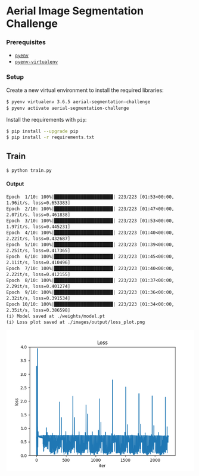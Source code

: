 # Aerial Image Segmentation Challenge

### Prerequisites

- [`pyenv`](https://github.com/pyenv/pyenv)
- [`pyenv-virtualenv`](https://github.com/pyenv/pyenv-virtualenv)

### Setup

Create a new virtual environment to install the required libraries:
```bash
$ pyenv virtualenv 3.6.5 aerial-segmentation-challenge
$ pyenv activate aerial-segmentation-challenge
```

Install the requirements with `pip`:
```bash
$ pip install --upgrade pip
$ pip install -r requirements.txt
```

## Train

```
$ python train.py
```

#### Output

```
Epoch  1/10: 100%|██████████████████████| 223/223 [01:53<00:00,  1.96it/s, loss=0.653383]
Epoch  2/10: 100%|██████████████████████| 223/223 [01:47<00:00,  2.07it/s, loss=0.461838]
Epoch  3/10: 100%|██████████████████████| 223/223 [01:53<00:00,  1.97it/s, loss=0.445231]
Epoch  4/10: 100%|██████████████████████| 223/223 [01:40<00:00,  2.22it/s, loss=0.432687]
Epoch  5/10: 100%|██████████████████████| 223/223 [01:39<00:00,  2.25it/s, loss=0.417365]
Epoch  6/10: 100%|██████████████████████| 223/223 [01:45<00:00,  2.11it/s, loss=0.410496]
Epoch  7/10: 100%|██████████████████████| 223/223 [01:40<00:00,  2.22it/s, loss=0.412155]
Epoch  8/10: 100%|██████████████████████| 223/223 [01:37<00:00,  2.29it/s, loss=0.401274]
Epoch  9/10: 100%|██████████████████████| 223/223 [01:36<00:00,  2.32it/s, loss=0.391534]
Epoch 10/10: 100%|██████████████████████| 223/223 [01:34<00:00,  2.35it/s, loss=0.386598]
(i) Model saved at ./weights/model.pt
(i) Loss plot saved at ./images/output/loss_plot.png
```

![Loss plot](./images/output/loss_plot.png "Loss plot")
